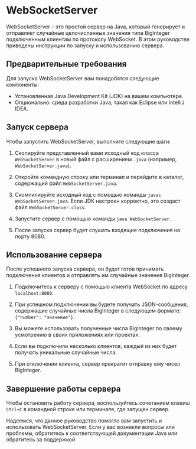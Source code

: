 # WebSocketServer

WebSocketServer - это простой сервер на Java, который генерирует и отправляет случайные целочисленные значения типа BigInteger подключенным клиентам по протоколу WebSocket. В этом руководстве приведены инструкции по запуску и использованию сервера.

## Предварительные требования

Для запуска WebSocketServer вам понадобятся следующие компоненты:

- Установленная Java Development Kit (JDK) на вашем компьютере.
- Опционально: среда разработки Java, такая как Eclipse или IntelliJ IDEA.

## Запуск сервера

Чтобы запустить WebSocketServer, выполните следующие шаги:

1. Скопируйте представленный вами исходный код класса `WebSocketServer` в новый файл с расширением `.java` (например, `WebSocketServer.java`).

2. Откройте командную строку или терминал и перейдите в каталог, содержащий файл `WebSocketServer.java`.

3. Скомпилируйте исходный код с помощью команды `javac WebSocketServer.java`. Если JDK настроен корректно, это создаст файл `WebSocketServer.class`.

4. Запустите сервер с помощью команды `java WebSocketServer`.

5. После запуска сервер будет слушать входящие подключения на порту 8080.

## Использование сервера

После успешного запуска сервера, он будет готов принимать подключения клиентов и отправлять им случайные значения BigInteger.

1. Подключитесь к серверу с помощью клиента WebSocket по адресу `localhost:8080`.

2. При успешном подключении вы будете получать JSON-сообщения, содержащие случайные числа BigInteger в следующем формате: `{"number": "значение"}`.

3. Вы можете использовать полученные числа BigInteger по своему усмотрению в своих приложениях или проектах.

4. Если вы подключили несколько клиентов, каждый из них будет получать уникальные случайные числа.

5. При отключении клиента, сервер прекратит отправку ему чисел BigInteger.

## Завершение работы сервера

Чтобы остановить работу сервера, воспользуйтесь сочетанием клавиш `Ctrl+C` в командной строке или терминале, где запущен сервер.

Надеемся, что данное руководство помогло вам запустить и использовать WebSocketServer. Если у вас возникли вопросы или проблемы, обратитесь к соответствующей документации Java или обратитесь за поддержкой.
